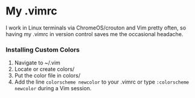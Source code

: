 # My .vimrc
I work in Linux terminals via ChromeOS/crouton and Vim pretty often, so having my .vimrc in version control saves me the occasional headache.

### Installing Custom Colors
  1. Navigate to ~/.vim
  2. Locate or create colors/
  3. Put the color file in colors/ 
  4. Add the line `colorscheme newcolor` to your .vimrc or type `:colorscheme newcolor` during a Vim session.
